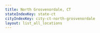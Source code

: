 ```yaml
---
title: North Grosvenordale, CT
stateIndexKey: state-ct
cityIndexKey: city-ct-north-grosvenordale
layout: list_all_locations
---
```

